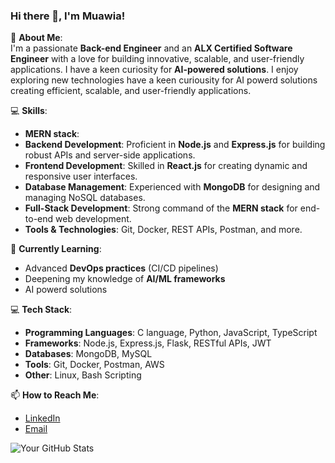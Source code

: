 ### Hi there 👋, I'm Muawia!

🚀 **About Me**:  
I'm a passionate **Back-end Engineer** and an **ALX Certified Software Engineer** with a love for building innovative, scalable, and user-friendly applications. I have a keen curiosity for **AI-powered solutions**. I enjoy exploring new technologies have a keen curiousity for AI powerd solutions creating efficient, scalable, and user-friendly applications.

💻 **Skills**:
- **MERN stack**:  
- **Backend Development**: Proficient in **Node.js** and **Express.js** for building robust APIs and server-side applications.  
- **Frontend Development**: Skilled in **React.js** for creating dynamic and responsive user interfaces.  
- **Database Management**: Experienced with **MongoDB** for designing and managing NoSQL databases.  
- **Full-Stack Development**: Strong command of the **MERN stack** for end-to-end web development.  
- **Tools & Technologies**: Git, Docker, REST APIs, Postman, and more.  

🌱 **Currently Learning**:  
- Advanced **DevOps practices** (CI/CD pipelines)  
-  Deepening my knowledge of **AI/ML frameworks**
- AI powerd solutions  

💻 **Tech Stack**:  
- **Programming Languages**: C language, Python, JavaScript, TypeScript
- **Frameworks**: Node.js, Express.js, Flask, RESTful APIs, JWT  
- **Databases**: MongoDB, MySQL  
- **Tools**: Git, Docker, Postman, AWS  
- **Other**: Linux, Bash Scripting  

📫 **How to Reach Me**:  
- [LinkedIn](https://www.linkedin.com/in/ahmed-muawia-72b7031b4/)  
- [Email](amuawia666@gmail.com)  

![Your GitHub Stats](https://github-readme-stats.vercel.app/api?username=Muawia24&show_icons=true&theme=radical)
